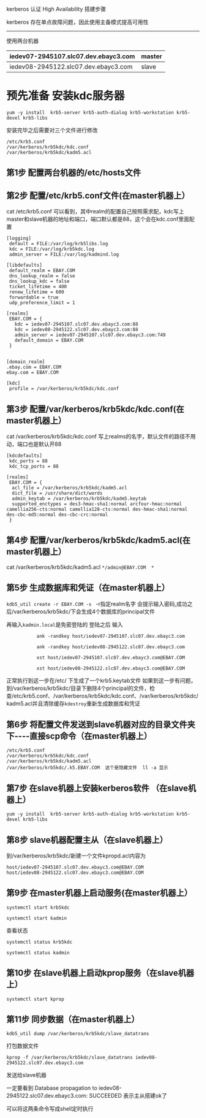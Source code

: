 kerberos 认证 High Availability 搭建步骤

kerberos 存在单点故障问题，因此使用主备模式提高可用性

***

使用两台机器

|iedev07-2945107.slc07.dev.ebayc3.com|master|
|---|---|
|iedev08-2945122.slc07.dev.ebayc3.com|slave|
# 预先准备 安装kdc服务器 
`yum -y install  krb5-server krb5-auth-dialog krb5-workstation krb5-devel krb5-libs`

安装完毕之后需要对三个文件进行修改
```
/etc/krb5.conf
/var/kerberos/krb5kdc/kdc.conf
/var/kerberos/krb5kdc/kadm5.acl
```




## 第1步 配置两台机器的/etc/hosts文件 

## 第2步 配置/etc/krb5.conf文件(在master机器上）
cat /etc/krb5.conf 可以看到，其中realm的配置自己按照需求配，kdc写上master和slave机器的地址和端口，端口默认都是88，这个会在kdc.conf里面配置
```
[logging]
 default = FILE:/var/log/krb5libs.log
 kdc = FILE:/var/log/krb5kdc.log
 admin_server = FILE:/var/log/kadmind.log

[libdefaults]
 default_realm = EBAY.COM
 dns_lookup_realm = false
 dns_lookup_kdc = false
 ticket_lifetime = 400
 renew_lifetime = 600
 forwardable = true
 udp_preference_limit = 1

[realms]
 EBAY.COM = {
   kdc = iedev07-2945107.slc07.dev.ebayc3.com:88
   kdc = iedev08-2945122.slc07.dev.ebayc3.com:88
   admin_server = iedev07-2945107.slc07.dev.ebayc3.com:749
   default_domain = EBAY.COM
 }


[domain_realm]
.ebay.com = EBAY.COM
ebay.com = EBAY.COM

[kdc]
 profile = /var/kerberos/krb5kdc/kdc.conf
```
## 第3步 配置/var/kerberos/krb5kdc/kdc.conf(在master机器上）
cat /var/kerberos/krb5kdc/kdc.conf 写上realms的名字，默认文件的路径不用动，端口也是默认开88
```
[kdcdefaults]
 kdc_ports = 88
 kdc_tcp_ports = 88

[realms]
 EBAY.COM = {
  acl_file = /var/kerberos/krb5kdc/kadm5.acl
  dict_file = /usr/share/dict/words
  admin_keytab = /var/kerberos/krb5kdc/kadm5.keytab
  supported_enctypes = des3-hmac-sha1:normal arcfour-hmac:normal camellia256-cts:normal camellia128-cts:normal des-hmac-sha1:normal des-cbc-md5:normal des-cbc-crc:normal
 }
```

## 第4步 配置/var/kerberos/krb5kdc/kadm5.acl(在master机器上）
cat /var/kerberos/krb5kdc/kadm5.acl
```*/admin@EBAY.COM  *```

## 第5步  生成数据库和凭证（在master机器上）
```kdb5_util create -r EBAY.COM -s ```
-r指定realm名字 会提示输入密码,成功之后/var/kerberos/krb5kdc/下会生成4个数据库的principal文件

再输入```kadmin.local```是免密登陆的
登陆之后 输入

               ank -randkey host/iedev07-2945107.slc07.dev.ebayc3.com
              
               ank -randkey host/iedev08-2945122.slc07.dev.ebayc3.com
   
               xst host/iedev07-2945107.slc07.dev.ebayc3.com@EBAY.COM
           
               xst host/iedev08-2945122.slc07.dev.ebayc3.com@EBAY.COM
               
正常执行到这一步在/etc/ 下生成了一个krb5.keytab文件
如果到这一步有问题，到/var/kerberos/krb5kdc/目录下删除4个principal的文件，检查/etc/krb5.conf、/var/kerberos/krb5kdc/kdc.conf、/var/kerberos/krb5kdc/kadm5.acl并且清除缓存```kdestroy```重新生成数据库和凭证


## 第6步 将配置文件发送到slave机器对应的目录文件夹下----直接scp命令（在master机器上）
```
/etc/krb5.conf
/var/kerberos/krb5kdc/kdc.conf
/var/kerberos/krb5kdc/kadm5.acl
/var/kerberos/krb5kdc/.k5.EBAY.COM  这个是隐藏文件  ll -a 显示
```

## 第7步 在slave机器上安装kerberos软件 （在slave机器上）
`yum -y install  krb5-server krb5-auth-dialog krb5-workstation krb5-devel krb5-libs`

## 第8步 slave机器配置主从（在slave机器上）

到/var/kerberos/krb5kdc/新建一个文件kpropd.acl内容为 
```
host/iedev07-2945107.slc07.dev.ebayc3.com@EBAY.COM
host/iedev08-2945122.slc07.dev.ebayc3.com@EBAY.COM

```
## 第9步 在master机器上启动服务(在master机器上）
`systemctl start krb5kdc`

`systemctl start kadmin`

查看状态

`systemctl status krb5kdc`

`systemctl status kadmin`

## 第10步 在slave机器上启动kprop服务（在slave机器上）

`systemctl start kprop`

## 第11步 同步数据（在master机器上）

`kdb5_util dump /var/kerberos/krb5kdc/slave_datatrans`

打包数据文件

`kprop -f /var/kerberos/krb5kdc/slave_datatrans iedev08-2945122.slc07.dev.ebayc3.com`

发送给slave机器

一定要看到 Database propagation to iedev08-2945122.slc07.dev.ebayc3.com: SUCCEEDED 表示主从搭建ok了

可以将这两条命令写成shell定时执行
